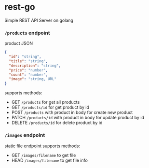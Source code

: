 # rest-go
Simple REST API Server on golang

### `/products` endpoint
product JSON
```json 
{
  "id": "string",
  "title": "string",
  "description": "string",
  "price": "number",
  "count": "number",
  "image": "string, URL"
}
```
supports methods:
- GET `/products` for get all products
- GET `/products/id` for get product by id
- POST `/products` with product in body for create new product
- PATCH `/products/id` with product in body for update product by id
- DELETE `/products/id` for delete product by id

### `/images` endpoint
static file endpoint
supports methods:
- GET  `/images/filename` to get file
- HEAD `/images/filename` to get file info